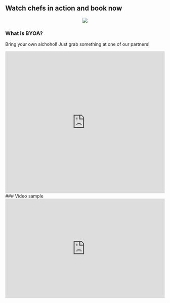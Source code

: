 ## Watch chefs in action and book now
<div style="width:100%;display: flex;align-items: center;justify-content: center;">
	
<img src="https://cm5ueq.dm2301.livefilestore.com/y4m3NPxrcb2G7NAuW3cH6cKP8SPufIG9Qp89DTrMyzjQ6ItRfL83aijmplS7vQKovVWksXBSu3MHaorUHTKOdehcxihYYkjn9tyvVxCuhJU2ta8kMPEhAOXcQwzPzTm323SQ313csNhDSRKxjcKJ5e-5eYO4N9b78G42MI_wMS0KCTvU8fDMtYYsVbTpo3WJdVFRSHN4MgMV9bkVVLmbMV78g?width=660&height=216&cropmode=none">
</div>

### What is BYOA?
Bring your own alchohol! Just grab something at one of our partners!
<div style="width:100%;display: flex;align-items: center;justify-content: center;">
<iframe src="https://www.google.com/maps/embed?pb=!1m16!1m12!1m3!1d19491.53600030314!2d4.8938147802279826!3d52.362404995604905!2m3!1f0!2f0!3f0!3m2!1i1024!2i768!4f13.1!2m1!1sgall+gall!5e0!3m2!1sen!2snl!4v1495999767815" width="600" height="450" frameborder="0" style="border:0" allowfullscreen></iframe>
</div>
### Video sample

<div style="width:100%;display: flex;align-items: center;justify-content: center;">
<iframe width="560" height="315" src="https://www.youtube.com/embed/TLGyScZljYc" frameborder="0" allowfullscreen></iframe>
</div>